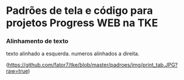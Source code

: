 # Padrões de tela e código para projetos Progress WEB na TKE



### Alinhamento de texto

texto alinhado a esquerda.
numeros alinhados a direita.

(https://github.com/fator7/tke/blob/master/padroes/img/print_tab.JPG?raw=true)
